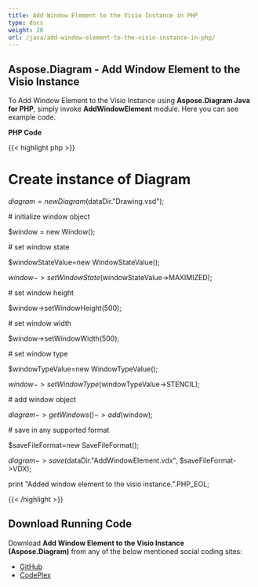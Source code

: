 ```yaml
---
title: Add Window Element to the Visio Instance in PHP
type: docs
weight: 20
url: /java/add-window-element-to-the-visio-instance-in-php/
---
```


## **Aspose.Diagram - Add Window Element to the Visio Instance**
To Add Window Element to the Visio Instance using **Aspose.Diagram Java for PHP**, simply invoke **AddWindowElement** module. Here you can see example code.

**PHP Code**

{{< highlight php >}}

 # Create instance of Diagram

$diagram = new Diagram($dataDir."Drawing.vsd");

\# initialize window object

$window = new Window();

\# set window state

$windowStateValue=new WindowStateValue();

$window->setWindowState($windowStateValue->MAXIMIZED);

\# set window height

$window->setWindowHeight(500);

\# set window width

$window->setWindowWidth(500);

\# set window type

$windowTypeValue=new WindowTypeValue();

$window->setWindowType($windowTypeValue->STENCIL);

\# add window object

$diagram->getWindows()->add($window);

\# save in any supported format

$saveFileFormat=new SaveFileFormat();

$diagram->save($dataDir."AddWindowElement.vdx", $saveFileFormat->VDX);

print "Added window element to the visio instance.".PHP_EOL;

{{< /highlight >}}
## **Download Running Code**
Download **Add Window Element to the Visio Instance (Aspose.Diagram)** from any of the below mentioned social coding sites:

- [GitHub](https://github.com/asposediagram/Aspose.Diagram-for-Java/blob/master/Plugins/Aspose_Diagram_Java_for_PHP/src/aspose/diagram/WorkingwithWindowElements/AddWindowElement.php)
- [CodePlex](https://asposediagramjavaphp.codeplex.com/SourceControl/latest#src/aspose/diagram/WorkingwithWindowElements/AddWindowElement.php)
